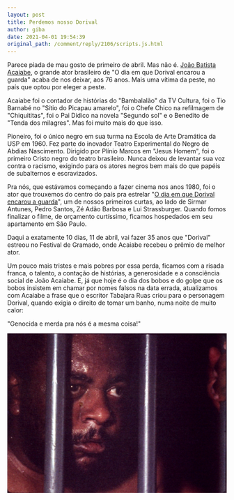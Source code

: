 ```yaml
---
layout: post
title: Perdemos nosso Dorival
author: giba
date: 2021-04-01 19:54:39
original_path: /comment/reply/2106/scripts.js.html
---
```

Parece piada de mau gosto de primeiro de abril. Mas não é. [João Batista Acaiabe](https://pt.wikipedia.org/wiki/Jo%C3%A3o_Acaiabe), o grande ator brasileiro de "O dia em que Dorival encarou a guarda" acaba de nos deixar, aos 76 anos. Mais uma vítima da peste, no país que optou por eleger a peste.

Acaiabe foi o contador de histórias do "Bambalalão" da TV Cultura, foi o Tio Barnabé no "Sítio do Picapau amarelo", foi o Chefe Chico na refilmagem de "Chiquititas", foi o Pai Didico na novela "Segundo sol" e o Benedito de "Tenda dos milagres". Mas foi muito mais do que isso.

Pioneiro, foi o único negro em sua turma na Escola de Arte Dramática da USP em 1960. Fez parte do inovador Teatro Experimental do Negro de Abdias Nascimento. Dirigido por Plínio Marcos em "Jesus Homem", foi o primeiro Cristo negro do teatro brasileiro. Nunca deixou de levantar sua voz contra o racismo, exigindo para os atores negros bem mais do que papéis de subalternos e escravizados.

Pra nós, que estávamos começando a fazer cinema nos anos 1980, foi o ator que trouxemos do centro do país pra estrelar "[O dia em que Dorival encarou a guarda](http://www.casacinepoa.com.br/node/546)", um de nossos primeiros curtas, ao lado de Sirmar Antunes, Pedro Santos, Zé Adão Barbosa e Lui Strassburger. Quando fomos finalizar o filme, de orçamento curtíssimo, ficamos hospedados em seu apartamento em São Paulo.

Daqui a exatamente 10 dias, 11 de abril, vai fazer 35 anos que "Dorival" estreou no Festival de Gramado, onde Acaiabe recebeu o prêmio de melhor ator.

Um pouco mais tristes e mais pobres por essa perda, ficamos com a risada franca, o talento, a contação de histórias, a generosidade e a consciência social de João Acaiabe. E, já que hoje é o dia dos bobos e do golpe que os bobos insistem em chamar por nomes falsos na data errada, atualizamos com Acaiabe a frase que o escritor Tabajara Ruas criou para o personagem Dorival, quando exigia o direito de tomar um banho, numa noite de muito calor:

"Genocida e merda pra nós é a mesma coisa!"

![João Batista Acaiabe em cena de "O dia em que Dorival encarou a guarda"](/uploads/dorival.jpg)